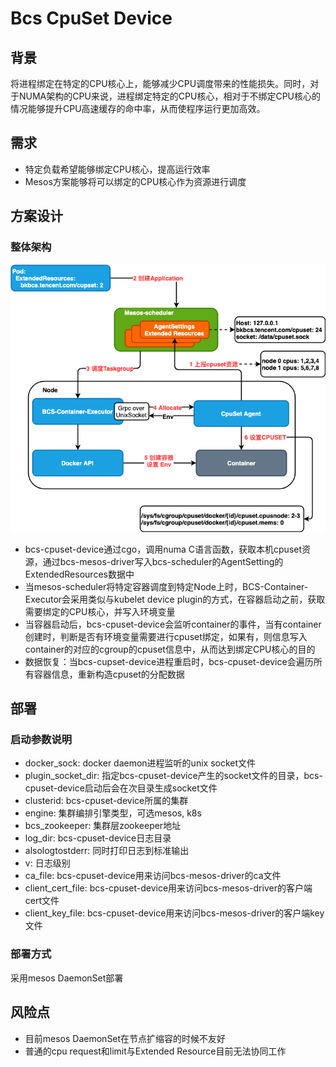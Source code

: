 # Bcs CpuSet Device

## 背景

将进程绑定在特定的CPU核心上，能够减少CPU调度带来的性能损失。同时，对于NUMA架构的CPU来说，进程绑定特定的CPU核心，相对于不绑定CPU核心的情况能够提升CPU高速缓存的命中率，从而使程序运行更加高效。

## 需求

* 特定负载希望能够绑定CPU核心，提高运行效率
* Mesos方案能够将可以绑定的CPU核心作为资源进行调度

## 方案设计

### 整体架构

![bcs-cpuset-device整体架构](./imgs/bcs-cpuset-device-architecture.png)

* bcs-cpuset-device通过cgo，调用numa C语言函数，获取本机cpuset资源，通过bcs-mesos-driver写入bcs-scheduler的AgentSetting的ExtendedResources数据中
* 当mesos-scheduler将特定容器调度到特定Node上时，BCS-Container-Executor会采用类似与kubelet device plugin的方式，在容器启动之前，获取需要绑定的CPU核心，并写入环境变量
* 当容器启动后，bcs-cpuset-device会监听container的事件，当有container创建时，判断是否有环境变量需要进行cpuset绑定，如果有，则信息写入container的对应的cgroup的cpuset信息中，从而达到绑定CPU核心的目的
* 数据恢复：当bcs-cupset-device进程重启时，bcs-cpuset-device会遍历所有容器信息，重新构造cpuset的分配数据

## 部署

### 启动参数说明

* docker_sock: docker daemon进程监听的unix socket文件
* plugin_socket_dir: 指定bcs-cpuset-device产生的socket文件的目录，bcs-cpuset-device启动后会在次目录生成socket文件
* clusterid: bcs-cpuset-device所属的集群
* engine: 集群编排引擎类型，可选mesos, k8s
* bcs_zookeeper: 集群层zookeeper地址
* log_dir: bcs-cpuset-device日志目录
* alsologtostderr: 同时打印日志到标准输出
* v: 日志级别
* ca_file: bcs-cpuset-device用来访问bcs-mesos-driver的ca文件
* client_cert_file: bcs-cpuset-device用来访问bcs-mesos-driver的客户端cert文件
* client_key_file: bcs-cpuset-device用来访问bcs-mesos-driver的客户端key文件

### 部署方式

采用mesos DaemonSet部署

## 风险点

* 目前mesos DaemonSet在节点扩缩容的时候不友好
* 普通的cpu request和limit与Extended Resource目前无法协同工作

